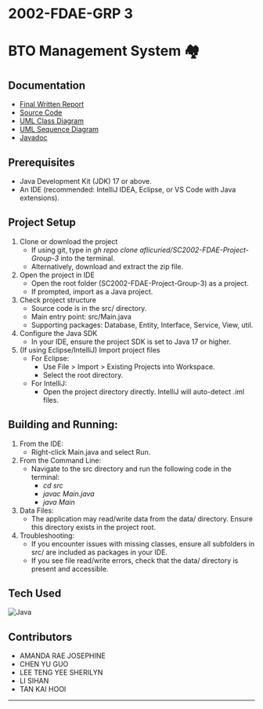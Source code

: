 # 2002-FDAE-GRP 3
# BTO Management System 🏘 

## Documentation
- [Final Written Report]()
- [Source Code](https://github.com/aflicuried/SC2002-FDAE-Project-Group-3/tree/master/src)
- [UML Class Diagram](https://github.com/aflicuried/SC2002-FDAE-Project-Group-3/tree/master/Documentation/ClassDiagram)
- [UML Sequence Diagram](https://github.com/aflicuried/SC2002-FDAE-Project-Group-3/tree/master/Documentation/Sequence%20Diagram)
- [Javadoc]()

## Prerequisites
- Java Development Kit (JDK) 17 or above.
- An IDE (recommended: IntelliJ IDEA, Eclipse, or VS Code with Java extensions).

## Project Setup
1. Clone or download the project
   - If using git, type in *gh repo clone aflicuried/SC2002-FDAE-Project-Group-3* into the terminal.
   - Alternatively, download and extract the zip file.
2. Open the project in IDE
   - Open the root folder (SC2002-FDAE-Project-Group-3) as a project.
   - If prompted, import as a Java project.
3. Check project structure
   - Source code is in the src/ directory.
   - Main entry point: src/Main.java
   - Supporting packages: Database, Entity, Interface, Service, View, util.
4. Configure the Java SDK
   - In your IDE, ensure the project SDK is set to Java 17 or higher.
5. (If using Eclipse/IntelliJ) Import project files
   - For Eclipse:
     - Use File > Import > Existing Projects into Workspace.
     - Select the root directory.
   - For IntelliJ:
     - Open the project directory directly. IntelliJ will auto-detect .iml files.
     
## Building and Running:
1. From the IDE:
   - Right-click Main.java and select Run.
2. From the Command Line:
   - Navigate to the src directory and run the following code in the terminal:
     - *cd src*
     - *javac Main.java*
     - *java Main*
3. Data Files:
   - The application may read/write data from the data/ directory. Ensure this directory exists in the project root.
4. Troubleshooting:
   - If you encounter issues with missing classes, ensure all subfolders in src/ are included as packages in your IDE.
   - If you see file read/write errors, check that the data/ directory is present and accessible.

## Tech Used
![Java](https://img.shields.io/badge/Java-007396?style=for-the-badge&logo=java&logoColor=white)

## Contributors
- AMANDA RAE JOSEPHINE
- CHEN YU GUO
- LEE TENG YEE SHERILYN
- LI SIHAN
- TAN KAI HOOI
   
---

